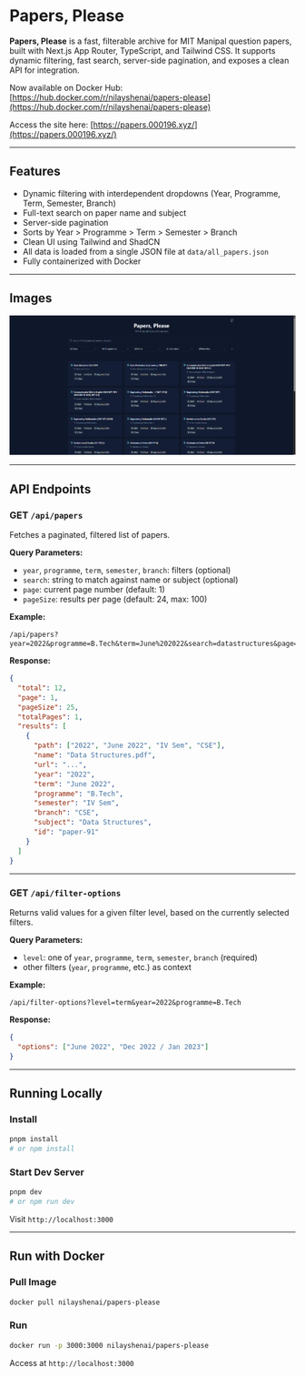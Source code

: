# Papers, Please

**Papers, Please** is a fast, filterable archive for MIT Manipal question papers, built with Next.js App Router, TypeScript, and Tailwind CSS. It supports dynamic filtering, fast search, server-side pagination, and exposes a clean API for integration.

Now available on Docker Hub:
[https://hub.docker.com/r/nilayshenai/papers-please](https://hub.docker.com/r/nilayshenai/papers-please)

Access the site here:
[https://papers.000196.xyz/](https://papers.000196.xyz/)

---

## Features

* Dynamic filtering with interdependent dropdowns (Year, Programme, Term, Semester, Branch)
* Full-text search on paper name and subject
* Server-side pagination
* Sorts by Year > Programme > Term > Semester > Branch
* Clean UI using Tailwind and ShadCN
* All data is loaded from a single JSON file at `data/all_papers.json`
* Fully containerized with Docker

---

## Images

![Demo UI](https://github.com/NilayShenai/Papers-Please/blob/main/imgs/image.png)

---

## API Endpoints

### GET `/api/papers`

Fetches a paginated, filtered list of papers.

**Query Parameters:**

* `year`, `programme`, `term`, `semester`, `branch`: filters (optional)
* `search`: string to match against name or subject (optional)
* `page`: current page number (default: 1)
* `pageSize`: results per page (default: 24, max: 100)

**Example:**

```
/api/papers?year=2022&programme=B.Tech&term=June%202022&search=datastructures&page=1&pageSize=25
```

**Response:**

```json
{
  "total": 12,
  "page": 1,
  "pageSize": 25,
  "totalPages": 1,
  "results": [
    {
      "path": ["2022", "June 2022", "IV Sem", "CSE"],
      "name": "Data Structures.pdf",
      "url": "...",
      "year": "2022",
      "term": "June 2022",
      "programme": "B.Tech",
      "semester": "IV Sem",
      "branch": "CSE",
      "subject": "Data Structures",
      "id": "paper-91"
    }
  ]
}
```

---

### GET `/api/filter-options`

Returns valid values for a given filter level, based on the currently selected filters.

**Query Parameters:**

* `level`: one of `year`, `programme`, `term`, `semester`, `branch` (required)
* other filters (`year`, `programme`, etc.) as context

**Example:**

```
/api/filter-options?level=term&year=2022&programme=B.Tech
```

**Response:**

```json
{
  "options": ["June 2022", "Dec 2022 / Jan 2023"]
}
```

---

## Running Locally

### Install

```bash
pnpm install
# or npm install
```

### Start Dev Server

```bash
pnpm dev
# or npm run dev
```

Visit `http://localhost:3000`

---

## Run with Docker

### Pull Image

```bash
docker pull nilayshenai/papers-please
```

### Run

```bash
docker run -p 3000:3000 nilayshenai/papers-please
```

Access at `http://localhost:3000`
